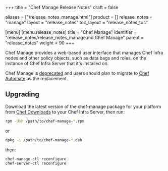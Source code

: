 +++
title = "Chef Manage Release Notes"
draft = false

aliases = ["/release_notes_manage.html"]
product = []
release_notes = "manage"
layout = "release_notes"
toc_layout = "release_notes_toc"

[menu]
  [menu.release_notes]
    title = "Chef Manage"
    identifier = "release_notes/release_notes_manage.md Chef Manage"
    parent = "release_notes"
    weight = 90
+++

Chef Manage provides a web-based user interface that manages Chef Infra nodes and other policy objects, such as data bags and roles, on the instance of Chef Infra Server that it's installed on.

Chef Manage is [deprecated](/versions/#deprecated) and users should plan to migrate to [Chef Automate](/automate/) as the replacement.

## Upgrading

Download the latest version of the chef-manage package for your platform from [Chef Downloads](https://www.chef.io/downloads) to your Chef Infra Server, then run:

```bash
rpm -Uvh /path/to/chef-manage-*.rpm
```

or

```bash
dpkg -i /path/to/chef-manage-*.deb
```

then:

```bash
chef-manage-ctl reconfigure
chef-server-ctl reconfigure
```
